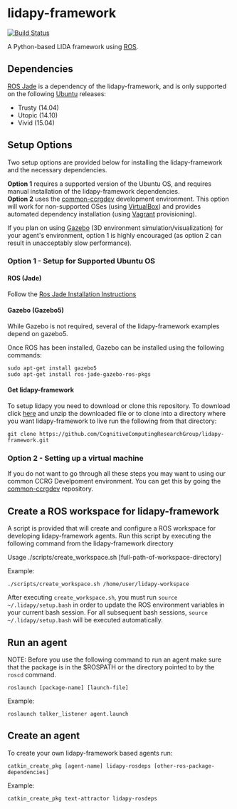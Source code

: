 # lidapy-framework
[![Build Status](https://travis-ci.org/CognitiveComputingResearchGroup/lidapy-framework.svg?branch=master)](https://travis-ci.org/CognitiveComputingResearchGroup/lidapy-framework)

A Python-based LIDA framework using [ROS](http://wiki.ros.org/ROS/Tutorials).

## Dependencies

[ROS Jade](http://wiki.ros.org/jade) is a dependency of the lidapy-framework, and is only supported on the following 
[Ubuntu](http://www.ubuntu.com) releases:
* Trusty (14.04)
* Utopic (14.10)
* Vivid (15.04)

## Setup Options
 
Two setup options are provided below for installing the lidapy-framework and the necessary dependencies.  

**Option 1** requires a supported version of the Ubuntu OS, and requires manual installation of the lidapy-framework
dependencies.  
**Option 2** uses the [common-ccrgdev](https://github.com/CognitiveComputingResearchGroup/common-ccrgdev) development
environment.  This option will work for non-supported OSes (using [VirtualBox](http://www.virtualbox.org)) and provides 
automated dependency installation (using [Vagrant](https://www.vagrantup.com/) provisioning).

If you plan on using [Gazebo](http://gazebosim.org)  (3D environment simulation/visualization) for your agent's 
environment, option 1 is highly encouraged (as option 2 can result in unacceptably slow performance).

### Option 1 - Setup for Supported Ubuntu OS 


#### ROS (Jade)
Follow the [Ros Jade Installation Instructions](http://wiki.ros.org/jade/Installation/Ubuntu)

#### Gazebo (Gazebo5)
While Gazebo is not required, several of the lidapy-framework examples depend on gazebo5.

Once ROS has been installed, Gazebo can be installed using the following commands:

~~~
sudo apt-get install gazebo5
sudo apt-get install ros-jade-gazebo-ros-pkgs
~~~

#### Get lidapy-framework
To setup lidapy you need to download or clone this repository. To download click 
[here](https://github.com/CognitiveComputingResearchGroup/lidapy-framework/archive/master.zip) and unzip the downloaded 
file or to clone into a directory where you want lidapy-framework to live run the following from that directory:

~~~
git clone https://github.com/CognitiveComputingResearchGroup/lidapy-framework.git
~~~
  
### Option 2 - Setting up a virtual machine

If you do not want to go through all these steps you may want to using our common CCRG Develpoment environment. You can 
get this by going the [common-ccrgdev](https://github.com/CognitiveComputingResearchGroup/common-ccrgdev) repository.

## Create a ROS workspace for lidapy-framework
A script is provided that will create and configure a ROS workspace for developing lidapy-framework agents. 
Run this script by executing the following command from the lidapy-framework directory
    
Usage ./scripts/create_workspace.sh [full-path-of-workspace-directory]
    
Example:
~~~  
./scripts/create_workspace.sh /home/user/lidapy-workspace
~~~

After executing ```create_workspace.sh```, you must run ```source ~/.lidapy/setup.bash```  in order to update the 
ROS environment variables in your current bash session.  For all subsequent bash sessions, ```source ~/.lidapy/setup.bash```
will be executed automatically.

## Run an agent

NOTE: Before you use the following command to run an agent make sure that the package is in the $ROSPATH or the 
directory pointed to by the `roscd` command.

~~~
roslaunch [package-name] [launch-file]
~~~

Example:

~~~      
roslaunch talker_listener agent.launch
~~~   

## Create an agent

To create your own lidapy-framework based agents run:

~~~
catkin_create_pkg [agent-name] lidapy-rosdeps [other-ros-package-dependencies]
~~~
Example:
~~~
catkin_create_pkg text-attractor lidapy-rosdeps
~~~     
